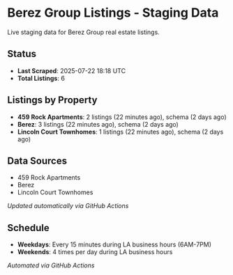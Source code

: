 # Berez Group Listings - Staging Data

Live staging data for Berez Group real estate listings.

## Status

- **Last Scraped**: 2025-07-22 18:18 UTC
- **Total Listings**: 6

## Listings by Property

- **459 Rock Apartments**: 2 listings (22 minutes ago), schema (2 days ago)
- **Berez**: 3 listings (22 minutes ago), schema (2 days ago)
- **Lincoln Court Townhomes**: 1 listings (22 minutes ago), schema (2 days ago)

## Data Sources

- 459 Rock Apartments
- Berez
- Lincoln Court Townhomes

*Updated automatically via GitHub Actions*

## Schedule

- **Weekdays**: Every 15 minutes during LA business hours (6AM-7PM)
- **Weekends**: 4 times per day during LA business hours

*Automated via GitHub Actions*
